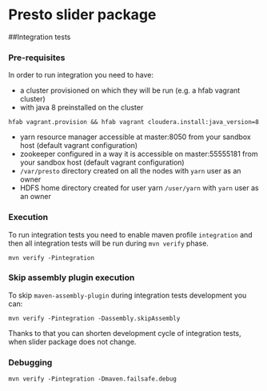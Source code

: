 # Presto slider package

##Integration tests

### Pre-requisites

In order to run integration you need to have: 
 * a cluster provisioned on which they will be run (e.g. a hfab vagrant cluster)
 * with java 8 preinstalled on the cluster
```
hfab vagrant.provision && hfab vagrant cloudera.install:java_version=8
```
 * yarn resource manager accessible at master:8050 from your sandbox host (default vagrant configuration)
 * zookeeper configured in a way it is accessible on master:55555181 from your sandbox host (default vagrant configuration)
 * ```/var/presto``` directory created on all the nodes with ```yarn``` user as an owner
 * HDFS home directory created for user yarn ```/user/yarn``` with ```yarn``` user as an owner
 

### Execution

To run integration tests you need to enable maven profile ```integration``` and then all integration tests will be run during ```mvn verify``` phase.

```
mvn verify -Pintegration
```

### Skip assembly plugin execution

To skip ```maven-assembly-plugin``` during integration tests development you can:

```
mvn verify -Pintegration -Dassembly.skipAssembly
```

Thanks to that you can shorten development cycle of integration tests, when slider package does not change.

### Debugging

```
mvn verify -Pintegration -Dmaven.failsafe.debug
```
